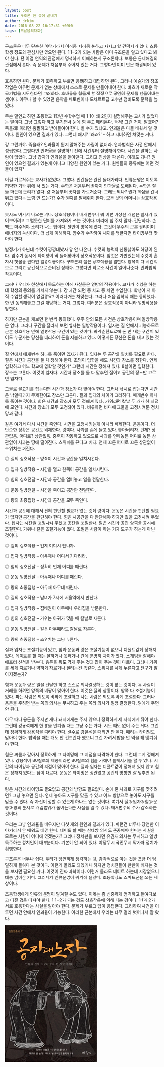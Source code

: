 ```yaml
---
layout: post
title: 구조론 한 큐에 끝내기
author: drkim
date: 2016-08-22 16:17:31 +0900
tags: [깨달음의대화]
---
```

구조론은 너무 단순한 이야기라서 이러쿵 저러쿵 논하고 자시고 할 건덕지가 없다. 초등학생 정도의 관심사만 있으면 된다. 1 1=2가 되는 사람은 이미 구조론을 알고 있다고 봐야 한다. 단 이걸 연역의 관점에서 명석하게 이해하는게 구조론이다. 보통은 문제해결의 관점에서 본다. 즉 문제가 처음부터 주어져 있는 거다. 그렇다면 이미 반은 해결되어 있다. 

  


호응하면 된다. 문제가 호呼하고 부르면 응應하고 대답하면 된다. 그러나 예술가의 창조작업은 아무런 문제가 없는 상태에서 스스로 문제를 만들어내야 한다. 바흐가 새로운 작곡기법을 시도한다면 그러하다. 후배들을 힘들게 할 작정으로 공연히 문제를 만들어내는 셈이다. 아무나 할 수 있었던 음악을 베토벤이나 모차르트급 고수만 덤비도록 문턱을 높였다. 

  


무슨 말인고 하면 초등학교 1학년 수학수업 때 1 1이 왜 2인지 설명해주는 교사가 없었다는 말이다. 그냥 그렇다 하고 우기면서 눈에 힘 주고 째려본다. 닥쳐! 그런 거야. 알겠어? 죽을래! 이러면 움찔하고 받아들여야 한다. 별 수가 있냐고. 인과율은 다들 배워서 알 것이다. 원인이 있으면 결과가 있다. 그런데 왜지? '왜죠?' - 하고 시비하면 쳐맞는 거다. 

  


걍 그런거야. 죽을래? 인과율이 뭔지 말해주는 사람이 없더라. 인과법칙은 사건 안에서 성립한다. 그렇다면 인과율을 설명하기 전에 사건부터 설명해야 한다. 사건을 말하는 사람이 없었다. 그냥 갑자기 인과율을 들이댄다. 그리고 인상을 팍 쓴다. 이래도 되나? 원인이 있으면 결과가 있는게 아니고 다양한 원인이 있는 거다. 원인들의 종류에는 어떤 것들이 있지? 

  


이걸 가르쳐주는 교사가 없었다. 그렇다. 인간들은 완전 돌대가리다. 인류문명은 이토록 허약한 기반 위에 서 있는 거다. 수학은 처음부터 끝까지 인과율로 도배된다. 수학은 잘들 하는데 논리가 없다. 걍 처음부터 숫자를 가르쳐준다. 그래도 되나? 뭔가 핵심을 건너 뛰고 있다는 느낌 안 드는가? 수가 뭔지를 말해줘야 한다. 모든 것의 어머니는 상호작용이다. 

  


숫자도 여기서 나오는 거다. 상호작용이니 매개변수니 뭐 이런 거창한 개념은 필자가 있어보이려고 그럴듯한 단어를 가져와서 쓰는 것이다. 머리에 힘 주지 말자. 간단하다. 손뼉도 마주쳐야 소리가 나는 법이다. 원인이 양쪽에 있다. 그것이 우주의 근본 원리이며 에너지의 속성이다. 더 쉽게 이해하자. 암수가 수작하여 새끼를 맹글자면 타이밍부터 맞아야 한다. 

  


발정기가 아닌데 수컷이 낑낑대봤자 답 안 나온다. 수컷의 능력이 신통찮아도 허당이 된다. 암수가 동시에 타이밍이 딱 들어맞아야 상호작용이다. 암컷은 가만있는데 수컷이 혼자서 헛물을 켠다면 일방작용이다. 구조론의 질은 상호작용을 말한다. 양쪽이 다 시간적으로 그리고 공간적으로 준비된 상태다. 그렇다면 비로소 사건이 일어나준다. 인과법칙 작동이다.

  


그러나 우리가 현실에서 목도하는 여러 사실들은 일방의 작용이다. 교사가 수업을 하는데 학생의 동의를 거치지 않는다. 걍 시간 되면 종 치고 종 치면 수업한다. 학생이 저 아직 수업할 생각이 없걸랑요? 이러다가는 쳐맞는다. 그러나 처음 입학식 때는 동의했다. 한 번 동의해놓고 그걸 재탕하는 거다. 그렇다. 여러분은 상호작용이 아니라 일방작용을 당한다. 

  


하지만 근본을 캐보면 한 번씩 동의했다. 우주 안의 모든 사건은 상호작용이며 일방작용은 없다. 그러나 구간을 잘라서 보면 입자는 일방작용이다. 입자는 질 안에서 기능하므로 근본 상호작용 안에 일방작용 구간이 있는 것이다. 외곽순환도로에 돈 안 내는 구간이 있어도 누군가는 당신을 대리하여 돈을 지불하고 있다. 어떻게든 당신은 돈을 내고 있는 것이다.

  


질 안에서 매개변수 하나를 죽이면 입자가 된다. 입자는 두 공간의 일치를 필요로 한다. 질은 시간과 공간을 둘 다 정해야 한다. 초딩이 입학을 해도 시간과 장소를 정한다. 언제 입학하고 어느 학교에 입학할 것인가? 그런데 시간은 정해져 있다. 8살이면 입학한다. 장소는 고른다. 이것이 입자다. 시간과 장소를 둘 다 맞추면 질이고 공간의 장소만 고르면 입자다. 

  


그물로 물고기를 잡는다면 시간과 장소가 다 맞아야 한다. 그러나 낚시로 잡는다면 시간은 낚일때까지 무제한이고 장소만 고른다. 질과 입자의 차이가 그러하다. 매개변수 하나를 죽이는 것이다. 힘은 시간과 장소가 모두 정해져 있다. 가위라면 칼날 두 개가 한 지점에 모인다. 시간과 장소가 모두 고정되어 있다. 비유하면 바다에 그물을 고정시켜둔 정치망과 같다.

  


칼은 여기서 다시 시간을 죽인다. 시간을 고정시키는게 아니라 배제한다. 운동이다. 더 단순한 상황은 공간도 배제한다. 량이다. 사과를 손에 들고 있다. 놓아버리자. 언제? 상관없음. 어디로? 상관없음. 중력이 작동하고 있으므로 사과를 언제놓든 어디로 놓든 상관없이 사과는 땅에 떨어진다. 스위치를 끈다고 치자. 언제 끄든 어디로 끄든 상관없이 스위치는 꺼진다. 

  


◎ 질의 상호작용 – 양쪽이 시간과 공간을 일치시킨다.   
      
◎ 입자 일방작용 – 시간을 열고 한쪽이 공간을 일치시킨다.  
      
◎ 힘의 상호전달 – 시간과 공간을 열어놓고 일을 전달한다.  
      
◎ 운동 일방전달 – 시간을 죽이고 공간만 전달한다.  
      
◎ 량의 최종집행 – 시간과 공간을 모두 죽인다. 

  


시간과 공간에 대해서 전혀 판단할 필요가 없는 것이 량이다. 운동은 시간을 판단할 필요가 없지만 공간을 판단해야 한다. 힘은 시공간을 다 판단해야 하지만 값을 고정시켜 두었다. 입자는 시간을 고정시켜 두었고 공간을 조절한다. 질은 시간과 공간 양쪽을 동시에 조절한다. 가위나 칼은 조절기능이 없다. 조절은 사람이 하는 거지 도구가 하는게 아닌 것이다.

  


◎ 질의 상호작용 – 언제 어디서 만나자.   
      
◎ 입자 일방작용 – 아무때나 어디서 기다려라.  
      
◎ 힘의 상호전달 – 정확히 언제 어디를 때린다.  
      
◎ 운동 일방전달 – 아무때나 어디를 때린다.  
      
◎ 량의 최종집행 – 아무때 아무데 때린다. 

  


◎ 질의 상호작용 – 남녀가 7시에 서울역에서 만난다.  
      
◎ 입자 일방작용 – 집배원이 아무때나 우리집을 방문한다.  
      
◎ 힘의 상호전달 – 가위는 아귀가 맞을 때 칼날로 자른다.  
      
◎ 운동 일방전달 – 칼은 아무때라도 칼날로 자른다.  
      
◎ 량의 최종집행 – 스위치는 그냥 누른다. 

  


질과 입자는 조절기능이 있고, 힘과 운동과 량은 조절기능이 없으니 디폴트값이 정해져 있다. 데이트를 할 때는 잘하거나 못하거나 간에 분명히 차이가 있다. 소개팅을 잘해야 애프터 신청을 받는다. 용돈을 줘도 적게 주는 것과 많이 주는 것이 다르다. 그러나 가위를 세게 자르거나 약하게 자르거나 잘리는건 똑같다. 스위치를 세게 누른다고 전구가 밝아지겠는가? 

  


힘과 운동과 량은 일을 전달만 하고 스스로 의사결정하는 것이 없는 것이다. 두 사람이 거래를 하려면 양쪽의 배짱이 맞아야 한다. 이것은 질의 상황이다. 양쪽 다 조절기능이 있다. 파는 사람은 되도록 비싸게 조절하고 사는 사람은 되도록 싸게 조절한다. 그러나 용돈을 주려면 받는 쪽의 의사는 무시하고 주는 쪽의 의사가 일방 결정한다. 닭에게 주면 안 된다. 

  


아무 때나 용돈을 주지만 개나 돼지에게는 주지 않으니 정확하게 제 자식에게 줘야 한다. 그런데 강용석에게 한 방을 안겨줄 때는 그냥 주는 거다. 시도 때도 없이 주는 거다. 그런데 정확하게 강용석을 때려야 한다. 실수로 강욘석을 때리면 안 된다. 때리는 타이밍도 맞아야 한다. 밥먹을 때는 개도 안 건드린다 했으니 그건 가려서 밥을 안 먹을 때 앵겨줘야 한다. 

  


힘은 씨름과 같아서 정확하게 그 타이밍에 그 지점을 타격해야 한다. 그런데 그게 정해져 있다. 강용석이 80킬로의 체중이라면 80킬로의 힘을 가해야 들배지기를 할 수 있다. 시간의 타이밍과 공간의 지점이 맞아야 한다. 질과 입자는 디폴트값이 정해져 있지 않고 힘은 정해져 있다는 점이 다르다. 운동은 타이밍은 상관없고 공간의 방향만 잘 맞추면 된다. 

  


량은 시간의 타이밍도 필요없고 공간의 방향도 필요없다. 손에 쥔 사과로 지구를 맞추려면? 그냥 놓으면 된다. 언제 놓아도 지구를 맞출 수 있고 어느 방향으로 놓아도 지구를 맞출 수 있다. 즉 자신이 정할 수 있는게 하나도 없는 것이다. 여기서 질≫입자≫힘≫운동≫량의 순서로 개입범위가 줄어든다는 사실을 알 수 있다. 매개변수의 수가 감소하는 것이다. 

  


우리는 그냥 인과율을 배우지만 다섯 개의 원인과 결과가 있다. 이런건 너무나 당연한 이야기라서 안 배워도 대강 한다. 데이트 할 때는 상대방 의사도 존중해야 한다는 사실을 모르는 사람이 어디에 있겠는가? 그러나 정치판을 보자면 유권자 의사는 무시하고 일방 독주하는 정치인이 대부분이다. 기본이 안 되어 있다. 야당무시 국민무시 막가파 정치가 횡행한다.

  


구조론은 너무나 쉽다. 우리가 당연하게 생각하는 것, 감각적으로 아는 것을 조금 더 엄밀하게 들여다 본 것이다. 이런거 몰라도 되겠거니 하지만 정치인들이 판판이 깨지는 것을 보자면 필요한 거다. 이것이 진짜 과학이다. 이런거 몰라도 데이트 하는데 지장없으니 대충 넘어간 거다. 그러다가 인류문명이 위기에 몰렸다. 초등학생도 스마트폰을 쓰는 세상이다.

  


초등학생에게 인류의 운명이 맡겨질 수도 있다. 이제는 좀 신중하게 엄격하고 들여다보고 따질 것을 따져야 한다. 1 1=2가 되는 것도 상호작용에 의해 되는 것이다. 1 1과 2가 서로 호응한다는 사실을 알아야 한다. 문제가 부르고 답이 응답한다. 그리하여 사건을 이루면 사건 안에서 인과율이 기능한다. 이러한 근본에서 우리는 너무 멀리 벗어나서 잘 왔다.

  



 

    



    













![](/files/attach/images/198/631/743/555.jpg)